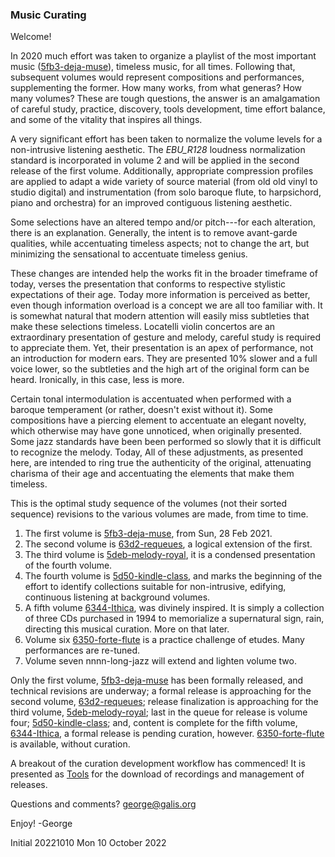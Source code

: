### Music Curating

Welcome!

In 2020 much effort was taken to organize a playlist of the most important music
([5fb3-deja-muse](https://github.com/georgalis/pub/blob/master/know/music/5fb3-deja-muse.md#a-2020-musical-playlist-5fb3-deja-muse)),
timeless music, for all times. Following that, subsequent volumes would represent compositions and
performances, supplementing the former. How many works, from what generas? How many volumes? These
are tough questions, the answer is an amalgamation of careful study, practice, discovery, tools
development, time effort balance, and some of the vitality that inspires all things.

A very significant effort has been taken to normalize the volume levels for a non-intrusive
listening aesthetic. The _EBU_R128_ loudness normalization standard is incorporated in volume 2 and
will be applied in the second release of the first volume. Additionally, appropriate compression
profiles are applied to adapt a wide variety of source material (from old old vinyl to studio
digital) and instrumentation (from solo baroque flute, to harpsichord, piano and orchestra) for an
improved contiguous listening aesthetic.

Some selections have an altered tempo and/or pitch---for each alteration, there is an
explanation. Generally, the intent is to remove avant-garde qualities, while accentuating timeless
aspects; not to change the art, but minimizing the sensational to accentuate timeless genius.

These changes are intended help the works fit in the broader timeframe of today, verses the
presentation that conforms to respective stylistic expectations of their age. Today more
information is perceived as better, even though information overload is a concept we are all too
familiar with. It is somewhat natural that modern attention will easily miss subtleties that make
these selections timeless. Locatelli violin concertos are an extraordinary presentation of gesture
and melody, careful study is required to appreciate them.  Yet, their presentation is an apex of
performance, not an introduction for modern ears. They are presented 10% slower and a full voice
lower, so the subtleties and the high art of the original form can be heard. Ironically, in this
case, less is more.

Certain tonal intermodulation is accentuated when performed with a baroque temperament (or rather,
doesn't exist without it).  Some compositions have a piercing element to accentuate an elegant
novelty, which otherwise may have gone unnoticed, when originally presented. Some jazz standards
have been been performed so slowly that it is difficult to recognize the melody. Today, All of
these adjustments, as presented here, are intended to ring true the authenticity of the original,
attenuating charisma of their age and accentuating the elements that make them timeless.

This is the optimal study sequence of the volumes (not their sorted sequence) revisions to the
various volumes are made, from time to time.

1. The first volume is [5fb3-deja-muse](https://github.com/georgalis/pub/blob/master/know/music/5fb3-deja-muse.md), from Sun, 28 Feb 2021.
1. The second volume is [63d2-requeues](https://github.com/georgalis/pub/blob/master/know/music/63d2-requeues.list), a logical extension of the first.
1. The third volume is [5deb-melody-royal](https://github.com/georgalis/pub/blob/master/know/music/5deb-melody-royal.list), it is a condensed presentation of the fourth volume.
1. The fourth volume is [5d50-kindle-class](https://github.com/georgalis/pub/blob/master/know/music/5d50-kindle-class.list), and marks the beginning of the effort to identify collections suitable for non-intrusive, edifying, continuous listening at background volumes.
1. A fifth volume [6344-Ithica](https://github.com/georgalis/pub/blob/master/know/music/6344-Ithica.list), was divinely inspired. It is simply a collection of three CDs purchased in 1994 to memorialize a supernatural sign, rain, directing this musical curation. More on that later.
1. Volume six [6350-forte-flute](6350-forte-flute.md) is a practice challenge of etudes. Many performances are re-tuned.
1. Volume seven nnnn-long-jazz will extend and lighten volume two. 

Only the first volume,
[5fb3-deja-muse](https://github.com/georgalis/pub/blob/master/know/music/5fb3-deja-muse.md)
has been formally released, and technical revisions are underway;
a formal release is approaching for the second volume,
[63d2-requeues](https://github.com/georgalis/pub/blob/master/know/music/660e-requeues.list);
release finalization is approaching for the third volume,
[5deb-melody-royal](https://github.com/georgalis/pub/blob/master/know/music/5deb-melody-royal.list);
last in the queue for release is volume four;
[5d50-kindle-class](https://github.com/georgalis/pub/blob/master/know/music/5d50-kindle-class.list); and,
content is complete for the fifth volume, 
[6344-Ithica](https://github.com/georgalis/pub/blob/master/know/music/6344-Ithica.list),
a formal release is pending curation, however.
[6350-forte-flute](6350-forte-flute.md) is available, without curation.

A breakout of the curation development workflow has commenced! It is presented as [Tools](tools.md)
for the download of recordings and management of releases.

Questions and comments? george@galis.org

Enjoy!
-George

Initial 20221010 Mon 10 October 2022
